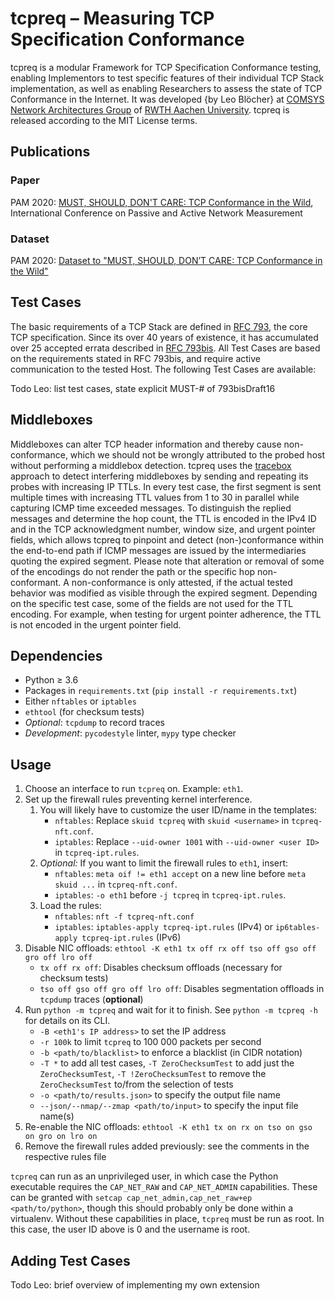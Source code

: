 # tcpreq – Measuring TCP Specification Conformance

tcpreq is a modular Framework for TCP Specification Conformance testing, enabling Implementors to test specific features of their individual TCP Stack implementation, as well as enabling Researchers to assess the state of TCP Conformance in the Internet. It was developed {by Leo Blöcher} at [COMSYS Network Architectures Group](https://www.comsys.rwth-aachen.de/research/network-architectures) of [RWTH Aachen University](https://www.rwth-aachen.de). tcpreq is released according to the MIT License terms.

## Publications
### Paper
PAM 2020: [MUST, SHOULD, DON'T CARE: TCP Conformance in the Wild](https://arxiv.org/abs/2002.05400), International Conference on Passive and Active Network Measurement
### Dataset
PAM 2020: [Dataset to "MUST, SHOULD, DON’T CARE: TCP Conformance in the Wild"](https://doi.org/10.18154/RWTH-2020-00809)

## Test Cases
The basic requirements of a TCP Stack are defined in [RFC 793](https://tools.ietf.org/html/rfc793), the core TCP specification. Since its over 40 years of existence, it has accumulated over 25 accepted errata described in [RFC 793bis](https://datatracker.ietf.org/doc/draft-ietf-tcpm-rfc793bis/). All Test Cases are based on the requirements stated in RFC 793bis, and require active communication to the tested Host. The following Test Cases are available:

Todo Leo: list test cases, state explicit MUST-# of 793bisDraft16

## Middleboxes
Middleboxes can alter TCP header information and thereby cause non-conformance, which we should not be wrongly attributed to the probed host without performing a middlebox detection. tcpreq uses the [tracebox](https://doi.org/10.1145/2504730.2504757) approach to detect interfering middleboxes by sending and repeating its probes with increasing IP TTLs. In every test case, the first segment is sent multiple times with increasing TTL values from 1 to 30 in parallel while capturing ICMP time exceeded messages. To distinguish the replied messages and determine the hop count, the TTL is encoded in the IPv4 ID and in the TCP acknowledgment number, window size, and urgent pointer fields, which allows tcpreq to pinpoint and detect (non-)conformance within the end-to-end path if ICMP messages are issued by the intermediaries quoting the expired segment. Please note that alteration or removal of some of the encodings do not render the path or the specific hop non-conformant. A non-conformance is only attested, if the actual tested behavior was modified as visible through the expired segment. Depending on the specific test case, some of the fields are not used for the TTL encoding. For example, when testing for urgent pointer adherence, the TTL is not encoded in the urgent pointer field.

## Dependencies
- Python ≥ 3.6
- Packages in `requirements.txt` (`pip install -r requirements.txt`)
- Either `nftables` or `iptables`
- `ethtool` (for checksum tests)
- *Optional*: `tcpdump` to record traces
- *Development*: `pycodestyle` linter, `mypy` type checker

## Usage
1) Choose an interface to run `tcpreq` on. Example: `eth1`.
2) Set up the firewall rules preventing kernel interference.
   1) You will likely have to customize the user ID/name in the templates:
      - `nftables`: Replace `skuid tcpreq` with `skuid <username>` in `tcpreq-nft.conf`.
      - `iptables`: Replace `--uid-owner 1001` with `--uid-owner <user ID>` in `tcpreq-ipt.rules`.
   2) *Optional:* If you want to limit the firewall rules to `eth1`, insert:
      - `nftables`: `meta oif != eth1 accept` on a new line before `meta skuid ...` in `tcpreq-nft.conf`.
      - `iptables`: `-o eth1` before `-j tcpreq` in `tcpreq-ipt.rules`.
   3) Load the rules:
      - `nftables`: `nft -f tcpreq-nft.conf`
      - `iptables`: `iptables-apply tcpreq-ipt.rules` (IPv4) or `ip6tables-apply tcpreq-ipt.rules` (IPv6)
3) Disable NIC offloads: `ethtool -K eth1 tx off rx off tso off gso off gro off lro off`
   - `tx off rx off`: Disables checksum offloads (necessary for checksum tests)
   - `tso off gso off gro off lro off`: Disables segmentation offloads in `tcpdump` traces (**optional**)
4) Run `python -m tcpreq` and wait for it to finish.
   See `python -m tcpreq -h` for details on its CLI.
   - `-B <eth1's IP address>` to set the IP address
   - `-r 100k` to limit `tcpreq` to 100 000 packets per second
   - `-b <path/to/blacklist>` to enforce a blacklist (in CIDR notation)
   - `-T *` to add all test cases, `-T ZeroChecksumTest` to add just the `ZeroChecksumTest`,
     `-T !ZeroChecksumTest` to remove the `ZeroChecksumTest` to/from the selection of tests
   - `-o <path/to/results.json>` to specify the output file name
   - `--json/--nmap/--zmap <path/to/input>` to specify the input file name(s)
5) Re-enable the NIC offloads: `ethtool -K eth1 tx on rx on tso on gso on gro on lro on`
6) Remove the firewall rules added previously: see the comments in the respective rules file

`tcpreq` can run as an unprivileged user, in which case the
Python executable requires the `CAP_NET_RAW` and `CAP_NET_ADMIN` capabilities.
These can be granted with `setcap cap_net_admin,cap_net_raw+ep <path/to/python>`,
though this should probably only be done within a virtualenv.
Without these capabilities in place, `tcpreq` must be run as root.
In this case, the user ID above is 0 and the username is root.

## Adding Test Cases

Todo Leo: brief overview of implementing my own extension
